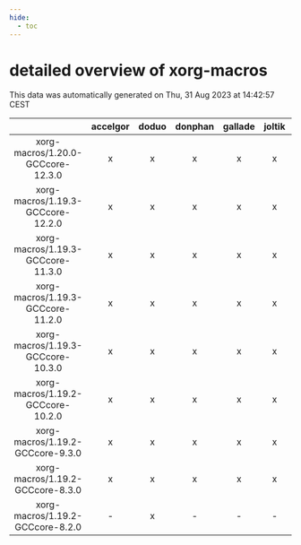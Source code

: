 ```yaml
---
hide:
  - toc
---
```


detailed overview of xorg-macros
================================


This data was automatically generated on Thu, 31 Aug 2023 at 14:42:57 CEST  

| |accelgor|doduo|donphan|gallade|joltik|skitty|swalot|victini|
| :---: | :---: | :---: | :---: | :---: | :---: | :---: | :---: | :---: |
|xorg-macros/1.20.0-GCCcore-12.3.0|x|x|x|x|x|x|x|x|
|xorg-macros/1.19.3-GCCcore-12.2.0|x|x|x|x|x|x|x|x|
|xorg-macros/1.19.3-GCCcore-11.3.0|x|x|x|x|x|x|x|x|
|xorg-macros/1.19.3-GCCcore-11.2.0|x|x|x|x|x|x|x|x|
|xorg-macros/1.19.3-GCCcore-10.3.0|x|x|x|x|x|x|x|x|
|xorg-macros/1.19.2-GCCcore-10.2.0|x|x|x|x|x|x|x|x|
|xorg-macros/1.19.2-GCCcore-9.3.0|x|x|x|x|x|x|x|x|
|xorg-macros/1.19.2-GCCcore-8.3.0|x|x|x|x|x|x|x|x|
|xorg-macros/1.19.2-GCCcore-8.2.0|-|x|-|-|-|-|x|-|
